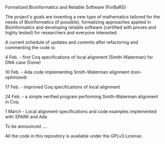 Formalized Bioinformatics and Reliable Software (ForBaRS)

The project's goals are inventing a new type of mathematics tailored for the needs of Bioinformatics
(if possible), formalizing approaches applied in Bioinformatics and developing reliable software
(certified with proves and highly tested) for researchers and everyone interested.


A current schedule of updates and commits after refactoring and commenting the code
is:

4 Feb. - first Coq specifications of local alignment (Smith-Waterman) for DNA case (Done)

10 Feb. - Ada code implementing Smith-Waterman alignment (non-optimized)

17 Feb. - improved Coq specifications of local alignment

24 Feb. - a simple verified program performing Smith-Waterman alignment in Coq

1 March - Local alignment specifications and code examples implemented with SPARK and Ada

To be announced ....


All the code in this repository is available under the GPLv3 License.
